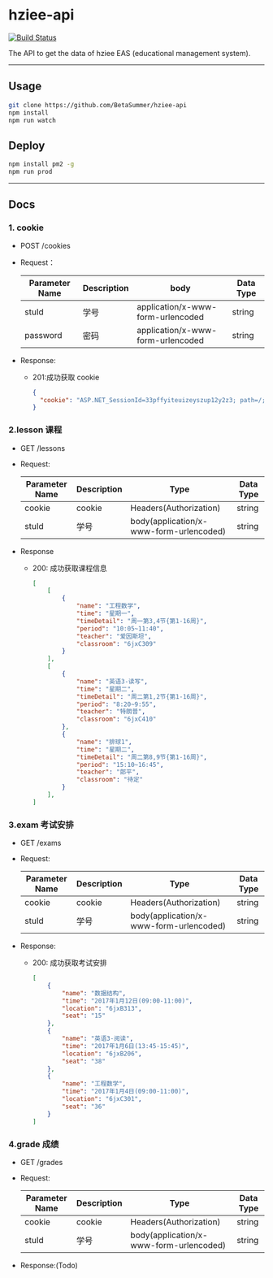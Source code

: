 # hziee-api

[![Build Status](https://api.travis-ci.org/BetaSummer/hziee-api.svg?branch=master)](https://travis-ci.org/BetaSummer/hziee-api)

The API to get the data of hziee EAS (educational management system).

------

## Usage

```bash
git clone https://github.com/BetaSummer/hziee-api
npm install
npm run watch
```

## Deploy

```bash
npm install pm2 -g
npm run prod
```

------

## Docs

### 1. cookie

- POST /cookies

- Request：

  | Parameter Name | Description | body                              | Data Type |
  | -------------- | ----------- | --------------------------------- | --------- |
  | stuId          | 学号          | application/x-www-form-urlencoded | string    |
  | password       | 密码          | application/x-www-form-urlencoded | string    |

- Response:

  - 201:成功获取 cookie

    ```json
    {
      "cookie": "ASP.NET_SessionId=33pffyiteuizeyszup12y2z3; path=/; HttpOnly"
    }
    ```

### 2.lesson 课程

- GET /lessons

- Request:

  | Parameter Name | Description | Type                                    | Data Type |
  | -------------- | ----------- | --------------------------------------- | --------- |
  | cookie         | cookie      | Headers(Authorization)                  | string    |
  | stuId          | 学号          | body(application/x-www-form-urlencoded) | string    |

- Response

  - 200: 成功获取课程信息

    ```json
    [
        [
            {
                "name": "工程数学",
                "time": "星期一",
                "timeDetail": "周一第3,4节{第1-16周}",
                "period": "10:05~11:40",
                "teacher": "爱因斯坦",
                "classroom": "6jxC309"
            }
        ],
        [
            {
                "name": "英语3-读写",
                "time": "星期二",
                "timeDetail": "周二第1,2节{第1-16周}",
                "period": "8:20~9:55",
                "teacher": "特朗普",
                "classroom": "6jxC410"
            },
            {
                "name": "排球1",
                "time": "星期二",
                "timeDetail": "周二第8,9节{第1-16周}",
                "period": "15:10~16:45",
                "teacher": "郎平",
                "classroom": "待定"
            }
        ],
    ]
    ```

### 3.exam 考试安排

- GET /exams

- Request:

  | Parameter Name | Description | Type                                    | Data Type |
  | -------------- | ----------- | --------------------------------------- | --------- |
  | cookie         | cookie      | Headers(Authorization)                  | string    |
  | stuId          | 学号          | body(application/x-www-form-urlencoded) | string    |

- Response:

  - 200: 成功获取考试安排

    ```json
    [
        {
            "name": "数据结构",
            "time": "2017年1月12日(09:00-11:00)",
            "location": "6jxB313",
            "seat": "15"
        },
        {
            "name": "英语3-阅读",
            "time": "2017年1月6日(13:45-15:45)",
            "location": "6jxB206",
            "seat": "38"
        },
        {
            "name": "工程数学",
            "time": "2017年1月4日(09:00-11:00)",
            "location": "6jxC301",
            "seat": "36"
        }
    ]
    ```

### 4.grade 成绩

- GET /grades

- Request:

  | Parameter Name | Description | Type                                    | Data Type |
  | -------------- | ----------- | --------------------------------------- | --------- |
  | cookie         | cookie      | Headers(Authorization)                  | string    |
  | stuId          | 学号          | body(application/x-www-form-urlencoded) | string    |

- Response:(Todo)